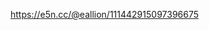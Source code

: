 <p><a href="https://e5n.cc/@eallion/111442915097396675" target="_blank" rel="nofollow noopener" translate="no"><span class="invisible">https://</span><span class="ellipsis">e5n.cc/@eallion/11144291509739</span><span class="invisible">6675</span></a></p>